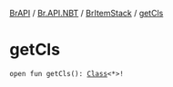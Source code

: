 [BrAPI](../../index.md) / [Br.API.NBT](../index.md) / [BrItemStack](index.md) / [getCls](./get-cls.md)

# getCls

`open fun getCls(): `[`Class`](https://docs.oracle.com/javase/8/docs/api/java/lang/Class.html)`<*>!`